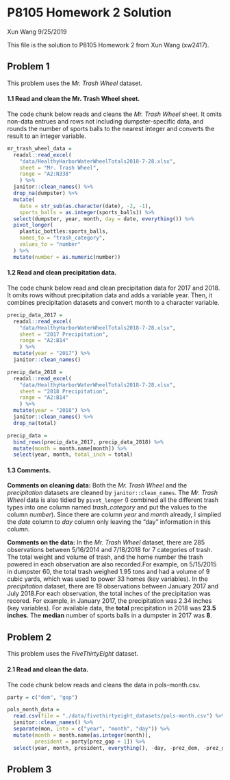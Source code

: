 P8105 Homework 2 Solution
================
Xun Wang
9/25/2019

This file is the solution to P8105 Homework 2 from Xun Wang (xw2417).

## Problem 1

This problem uses the *Mr. Trash Wheel* dataset.

#### 1.1 Read and clean the Mr. Trash Wheel sheet.

The code chunk below reads and cleans the *Mr. Trash Wheel* sheet. It
omits non-data entrues and rows not including dumpster-specific data,
and rounds the number of sports balls to the nearest integer and
converts the result to an integer variable.

``` r
mr_trash_wheel_data = 
  readxl::read_excel(
    "data/HealthyHarborWaterWheelTotals2018-7-28.xlsx",
    sheet = "Mr. Trash Wheel",
    range = "A2:N338"
    ) %>%
  janitor::clean_names() %>%
  drop_na(dumpster) %>% 
  mutate(
    date = str_sub(as.character(date), -2, -1),
    sports_balls = as.integer(sports_balls)) %>% 
  select(dumpster, year, month, day = date, everything()) %>% 
  pivot_longer(
    plastic_bottles:sports_balls,
    names_to = "trash_category",
    values_to = "number"
  ) %>% 
  mutate(number = as.numeric(number))
```

#### 1.2 Read and clean precipitation data.

The code chunk below read and clean precipitation data for 2017 and
2018. It omits rows without precipitation data and adds a variable year.
Then, it combines precipitation datasets and convert month to a
character variable.

``` r
precip_data_2017 = 
  readxl::read_excel(
    "data/HealthyHarborWaterWheelTotals2018-7-28.xlsx",
    sheet = "2017 Precipitation",
    range = "A2:B14"
    ) %>%
  mutate(year = "2017") %>% 
  janitor::clean_names() 

precip_data_2018 = 
  readxl::read_excel(
    "data/HealthyHarborWaterWheelTotals2018-7-28.xlsx",
    sheet = "2018 Precipitation",
    range = "A2:B14"
    ) %>%
  mutate(year = "2018") %>% 
  janitor::clean_names() %>% 
  drop_na(total)

precip_data = 
  bind_rows(precip_data_2017, precip_data_2018) %>%
  mutate(month = month.name[month]) %>% 
  select(year, month, total_inch = total)
```

#### 1.3 Comments.

**Comments on cleaning data:** Both the *Mr. Trash Wheel* and the
*precipitation* datasets are cleaned by `janitor::clean_names`. The
*Mr. Trash Wheel* data is also tidied by `pivot_longer` (I combined all
the different trash types into one column named *trash\_category* and
put the values to the column *number*). Since there are column *year*
and *month* already, I simplied the *date* column to *day* column only
leaving the “day” information in this column.

**Comments on the data:** In the *Mr. Trash Wheel* dataset, there are
285 observations between 5/16/2014 and 7/18/2018 for 7 categories of
trash. The total weight and volume of trash, and the home number the
trash powered in each observation are also recorded.For example, on
5/15/2015 in dumpster 60, the total trash weighed 1.95 tons and had a
volume of 9 cubic yards, which was used to power 33 homes (key
variables). In the *precipitation* dataset, there are 19 observations
between January 2017 and July 2018.For each observation, the total
inches of the precipitation was recored. For example, in January 2017,
the precipitation was 2.34 inches (key variables). For available data,
the **total** precipitation in 2018 was **23.5 inches**. The **median**
number of sports balls in a dumpster in 2017 was **8**.

## Problem 2

This problem uses the *FiveThirtyEight* dataset.

#### 2.1 Read and clean the data.

The code chunk below reads and cleans the data in pols-month.csv.

``` r
party = c("dem", "gop")

pols_month_data = 
  read.csv(file = "./data/fivethirtyeight_datasets/pols-month.csv") %>% 
  janitor::clean_names() %>% 
  separate(mon, into = c("year", "month", "day")) %>% 
  mutate(month = month.name[as.integer(month)],
         president = party[prez_gop + 1]) %>%
  select(year, month, president, everything(), -day, -prez_dem, -prez_gop)
```

## Problem 3

